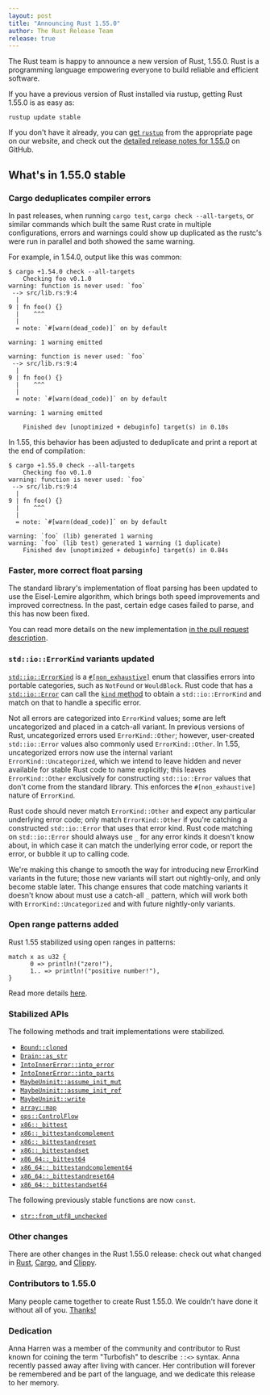 ```yaml
---
layout: post
title: "Announcing Rust 1.55.0"
author: The Rust Release Team
release: true
---
```


The Rust team is happy to announce a new version of Rust, 1.55.0. Rust is a programming language empowering everyone
to build reliable and efficient software.

If you have a previous version of Rust installed via rustup, getting Rust
1.55.0 is as easy as:

```console
rustup update stable
```

If you don't have it already, you can [get `rustup`][install]
from the appropriate page on our website, and check out the
[detailed release notes for 1.55.0][notes] on GitHub.

[install]: https://www.rust-lang.org/install.html
[notes]: https://github.com/rust-lang/rust/blob/master/RELEASES.md#version-55-2021-09-09

## What's in 1.55.0 stable

### Cargo deduplicates compiler errors

In past releases, when running `cargo test`, `cargo check --all-targets`, or similar commands which built the same Rust crate in multiple configurations, errors and warnings could show up duplicated as the rustc's were run in parallel and both showed the same warning.

For example, in 1.54.0, output like this was common:

```
$ cargo +1.54.0 check --all-targets
    Checking foo v0.1.0
warning: function is never used: `foo`
 --> src/lib.rs:9:4
  |
9 | fn foo() {}
  |    ^^^
  |
  = note: `#[warn(dead_code)]` on by default

warning: 1 warning emitted

warning: function is never used: `foo`
 --> src/lib.rs:9:4
  |
9 | fn foo() {}
  |    ^^^
  |
  = note: `#[warn(dead_code)]` on by default

warning: 1 warning emitted

    Finished dev [unoptimized + debuginfo] target(s) in 0.10s
```

In 1.55, this behavior has been adjusted to deduplicate and print a report at the end of compilation:

```
$ cargo +1.55.0 check --all-targets
    Checking foo v0.1.0
warning: function is never used: `foo`
 --> src/lib.rs:9:4
  |
9 | fn foo() {}
  |    ^^^
  |
  = note: `#[warn(dead_code)]` on by default

warning: `foo` (lib) generated 1 warning
warning: `foo` (lib test) generated 1 warning (1 duplicate)
    Finished dev [unoptimized + debuginfo] target(s) in 0.84s
```

### Faster, more correct float parsing

The standard library's implementation of float parsing has been updated to use the Eisel-Lemire algorithm, which brings both speed improvements and improved correctness. In the past, certain edge cases failed to parse, and this has now been fixed.

You can read more details on the new implementation [in the pull request description](https://github.com/rust-lang/rust/pull/86761).

### `std::io::ErrorKind` variants updated

[`std::io::ErrorKind`] is a [`#[non_exhaustive]`](https://doc.rust-lang.org/reference/attributes/type_system.html#the-non_exhaustive-attribute) enum that classifies errors into portable categories, such as `NotFound` or `WouldBlock`. Rust code that has a [`std::io::Error`](https://doc.rust-lang.org/std/io/struct.Error.html) can call the [`kind` method](https://doc.rust-lang.org/std/io/struct.Error.html#method.kind) to obtain a `std::io::ErrorKind` and match on that to handle a specific error.

Not all errors are categorized into `ErrorKind` values; some are left uncategorized and placed in a catch-all variant. In previous versions of Rust, uncategorized errors used `ErrorKind::Other`; however, user-created `std::io::Error` values also commonly used `ErrorKind::Other`. In 1.55, uncategorized errors now use the internal variant `ErrorKind::Uncategorized`, which we intend to leave hidden and never available for stable Rust code to name explicitly; this leaves `ErrorKind::Other` exclusively for constructing `std::io::Error` values that don't come from the standard library. This enforces the `#[non_exhaustive]` nature of `ErrorKind`.

Rust code should never match `ErrorKind::Other` and expect any particular underlying error code; only match `ErrorKind::Other` if you're catching a constructed `std::io::Error` that uses that error kind. Rust code matching on `std::io::Error` should always use `_` for any error kinds it doesn't know about, in which case it can match the underlying error code, or report the error, or bubble it up to calling code.

We're making this change to smooth the way for introducing new ErrorKind variants in the future; those new variants will start out nightly-only, and only become stable later. This change ensures that code matching variants it doesn't know about must use a catch-all `_` pattern, which will work both with `ErrorKind::Uncategorized` and with future nightly-only variants.

[`std::io::ErrorKind`]: https://doc.rust-lang.org/stable/std/io/enum.ErrorKind.html

### Open range patterns added

Rust 1.55 stabilized using open ranges in patterns:

```rust=
match x as u32 {
      0 => println!("zero!"),
      1.. => println!("positive number!"),
}
```

Read more details [here](https://github.com/rust-lang/rust/pull/83918).

### Stabilized APIs

The following methods and trait implementations were stabilized.

- [`Bound::cloned`]
- [`Drain::as_str`]
- [`IntoInnerError::into_error`]
- [`IntoInnerError::into_parts`]
- [`MaybeUninit::assume_init_mut`]
- [`MaybeUninit::assume_init_ref`]
- [`MaybeUninit::write`]
- [`array::map`]
- [`ops::ControlFlow`]
- [`x86::_bittest`]
- [`x86::_bittestandcomplement`]
- [`x86::_bittestandreset`]
- [`x86::_bittestandset`]
- [`x86_64::_bittest64`]
- [`x86_64::_bittestandcomplement64`]
- [`x86_64::_bittestandreset64`]
- [`x86_64::_bittestandset64`]

The following previously stable functions are now `const`.

- [`str::from_utf8_unchecked`]

[`array::map`]: https://doc.rust-lang.org/stable/std/primitive.array.html#method.map
[`Bound::cloned`]: https://doc.rust-lang.org/stable/std/ops/enum.Bound.html#method.cloned
[`Drain::as_str`]: https://doc.rust-lang.org/stable/std/string/struct.Drain.html#method.as_str
[`IntoInnerError::into_error`]: https://doc.rust-lang.org/stable/std/io/struct.IntoInnerError.html#method.into_error
[`IntoInnerError::into_parts`]: https://doc.rust-lang.org/stable/std/io/struct.IntoInnerError.html#method.into_parts
[`MaybeUninit::assume_init_mut`]: https://doc.rust-lang.org/stable/std/mem/union.MaybeUninit.html#method.assume_init_mut
[`MaybeUninit::assume_init_ref`]: https://doc.rust-lang.org/stable/std/mem/union.MaybeUninit.html#method.assume_init_ref
[`MaybeUninit::write`]: https://doc.rust-lang.org/stable/std/mem/union.MaybeUninit.html#method.write
[`Seek::rewind`]: https://doc.rust-lang.org/stable/std/io/trait.Seek.html#method.rewind
[`ops::ControlFlow`]: https://doc.rust-lang.org/stable/std/ops/enum.ControlFlow.html
[`str::from_utf8_unchecked`]: https://doc.rust-lang.org/stable/std/str/fn.from_utf8_unchecked.html
[`x86::_bittest`]: https://doc.rust-lang.org/stable/core/arch/x86/fn._bittest.html
[`x86::_bittestandcomplement`]: https://doc.rust-lang.org/stable/core/arch/x86/fn._bittestandcomplement.html
[`x86::_bittestandreset`]: https://doc.rust-lang.org/stable/core/arch/x86/fn._bittestandreset.html
[`x86::_bittestandset`]: https://doc.rust-lang.org/stable/core/arch/x86/fn._bittestandset.html
[`x86_64::_bittest64`]: https://doc.rust-lang.org/stable/core/arch/x86_64/fn._bittest64.html
[`x86_64::_bittestandcomplement64`]: https://doc.rust-lang.org/stable/core/arch/x86_64/fn._bittestandcomplement64.html
[`x86_64::_bittestandreset64`]: https://doc.rust-lang.org/stable/core/arch/x86_64/fn._bittestandreset64.html
[`x86_64::_bittestandset64`]: https://doc.rust-lang.org/stable/core/arch/x86_64/fn._bittestandset64.html

### Other changes

There are other changes in the Rust 1.55.0 release:
check out what changed in [Rust](https://github.com/rust-lang/rust/blob/master/RELEASES.md#version-55-2021-09-09), [Cargo](https://github.com/rust-lang/cargo/blob/master/CHANGELOG.md#cargo-155-2021-09-09), and [Clippy](https://github.com/rust-lang/rust-clippy/blob/master/CHANGELOG.md#rust-155).

### Contributors to 1.55.0

Many people came together to create Rust 1.55.0.
We couldn't have done it without all of you.
[Thanks!](https://thanks.rust-lang.org/rust/1.55.0/)

### Dedication

Anna Harren was a member of the community and contributor to Rust known for coining the term "Turbofish" to describe `::<>` syntax. Anna recently passed away after living with cancer. Her contribution will forever be remembered and be part of the language, and we dedicate this release to her memory.
